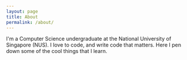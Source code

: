 ```yaml
---
layout: page
title: About
permalink: /about/
---
```


I'm a Computer Science undergraduate at the National University of Singapore (NUS). I love to code, and write code that matters. Here I pen down some of the cool things that I learn.

